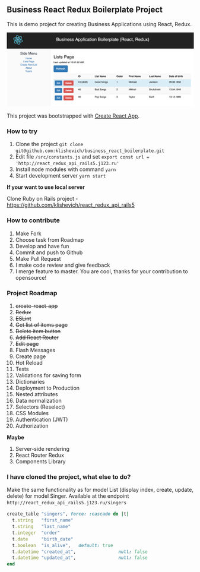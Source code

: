 ## Business React Redux Boilerplate Project

This is demo project for creating Business Applications using React, Redux.

![Business React Redux Boilerplate Project](doc/images/business_react_boilerplate.png)

This project was bootstrapped with [Create React App](https://github.com/facebookincubator/create-react-app).

### How to try

1. Clone the project `git clone git@github.com:klishevich/business_react_boilerplate.git`
2. Edit file `/src/constants.js` and set `export const url = 'http://react_redux_api_rails5.j123.ru'`
3. Install node modules with command `yarn`
4. Start development server `yarn start`

**If your want to use local server**

Clone Ruby on Rails project - https://github.com/klishevich/react_redux_api_rails5

### How to contribute

1. Make Fork
1. Choose task from Roadmap
2. Develop and have fun
3. Commit and push to Github
4. Make Pull Request
5. I make code review and give feedback
6. I merge feature to master. You are cool, thanks for your contribution to opensource!

### Project Roadmap

1. ~~create-react-app~~
1. ~~Redux~~
1. ~~ESLint~~
1. ~~Get list of items page~~
1. ~~Delete item button~~
1. ~~Add React Router~~
2. ~~Edit page~~
3. Flash Messages
3. Create page
3. Hot Reload
3. Tests
4. Validations for saving form
5. Dictionaries
5. Deployment to Production
6. Nested attributes
7. Data normalization
7. Selectors (Reselect)
8. CSS Modules
9. Authentication (JWT)
9. Authorization

**Maybe**

1. Server-side rendering 
1. React Router Redux
1. Components Library

### I have cloned the project, what else to do?

Make the same functionality as for model List (display index, create, update, delete) for model Singer.
Available at the endpoint `http://react_redux_api_rails5.j123.ru/singers`

```ruby
create_table "singers", force: :cascade do |t|
  t.string   "first_name"
  t.string   "last_name"
  t.integer  "order"
  t.date     "birth_date"
  t.boolean  "is_alive",   default: true
  t.datetime "created_at",                null: false
  t.datetime "updated_at",                null: false
end
```
